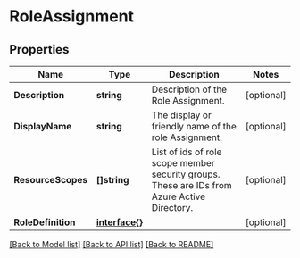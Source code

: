 # RoleAssignment

## Properties

Name | Type | Description | Notes
------------ | ------------- | ------------- | -------------
**Description** | **string** | Description of the Role Assignment. | [optional] 
**DisplayName** | **string** | The display or friendly name of the role Assignment. | [optional] 
**ResourceScopes** | **[]string** | List of ids of role scope member security groups.  These are IDs from Azure Active Directory. | [optional] 
**RoleDefinition** | [**interface{}**](.md) |  | [optional] 

[[Back to Model list]](../README.md#documentation-for-models) [[Back to API list]](../README.md#documentation-for-api-endpoints) [[Back to README]](../README.md)


